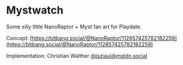 # Mystwatch

Some silly little NanoRaptor + Myst fan art for Playdate.

Concept: [https://bitbang.social/@NanoRaptor/112857425782182259](https://bitbang.social/@NanoRaptor/112857425782182259)

Implementation: Christian Walther [@isziaui@mstdn.social](https://mstdn.social/@isziaui)

